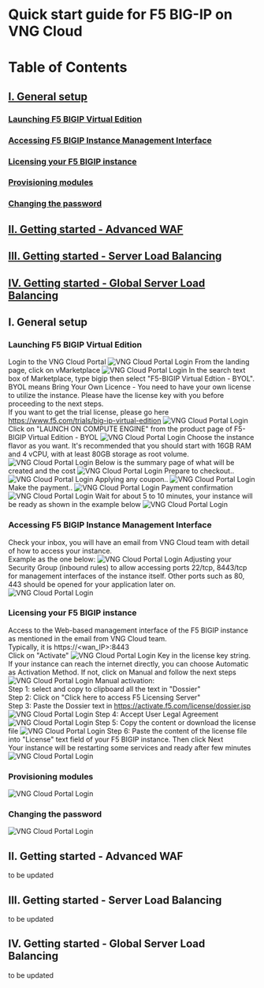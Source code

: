 # Quick start guide for F5 BIG-IP on VNG Cloud
# Table of Contents
## [I. General setup](#I)
### [Launching F5 BIGIP Virtual Edition](#I1)
### [Accessing F5 BIGIP Instance Management Interface](#I2)
### [Licensing your F5 BIGIP instance](#I3)
### [Provisioning modules](#I4)
### [Changing the password](#I5)
## [II. Getting started - Advanced WAF](#II)
## [III. Getting started - Server Load Balancing](#III)
## [IV. Getting started - Global Server Load Balancing](#IV)


## I. General setup <a name="I"></a>
### Launching F5 BIGIP Virtual Edition <a name="I1"></a>
Login to the VNG Cloud Portal
![VNG Cloud Portal Login](/img/vng-portal-login.png)
From the landing page, click on vMarketplace
![VNG Cloud Portal Login](/img/vng-portal-landingpage.png)
In the search text box of Marketplace, type bigip then select "F5-BIGIP Virtual Edtion - BYOL".<br>
BYOL means Bring Your Own Licence - You need to have your own license to utilize the instance. Please have the license key with you before proceeding to the next steps.<br>
If you want to get the trial license, please go here https://www.f5.com/trials/big-ip-virtual-edition
![VNG Cloud Portal Login](/img/vng-portal-marketplace-search-bigip.png)
Click on "LAUNCH ON COMPUTE ENGINE" from the product page of F5-BIGIP Virtual Edition - BYOL
![VNG Cloud Portal Login](/img/vng-portal-launch-bigip.png)
Choose the instance flavor as you want. It's recommended that you should start with 16GB RAM and 4 vCPU, with at least 80GB storage as root volume.
![VNG Cloud Portal Login](/img/vng-portal-bigip-instance-config.png)
Below is the summary page of what will be created and the cost
![VNG Cloud Portal Login](/img/vng-portal-bigip-launch-summary.png)
Prepare to checkout..
![VNG Cloud Portal Login](/img/vng-portal-checkout.png)
Applying any coupon..
![VNG Cloud Portal Login](/img/vng-bigip-checkout2.png)
Make the payment..
![VNG Cloud Portal Login](/img/vng-bigip-cloud-checkout3.png)
Payment confirmation
![VNG Cloud Portal Login](/img/vng-big-ip-checkout-done.png)
Wait for about 5 to 10 minutes, your instance will be ready as shown in the example below
![VNG Cloud Portal Login](/img/vng-bigip-instance-detail.png)
### Accessing F5 BIGIP Instance Management Interface <a name="I2"></a>
Check your inbox, you will have an email from VNG Cloud team with detail of how to access your instance.<br>
Example as the one below:
![VNG Cloud Portal Login](/img/vng-bigip-logindetail.png)
Adjusting your Security Group (inbound rules) to allow accessing ports 22/tcp, 8443/tcp for management interfaces of the instance itself. Other ports such as 80, 443 should be opened for your application later on.
![VNG Cloud Portal Login](/img/vng-securitygroup.png)
### Licensing your F5 BIGIP instance <a name="I3"></a>
Access to the Web-based management interface of the F5 BIGIP instance as mentioned in the email from VNG Cloud team.<br>
Typically, it is https://<wan_IP>:8443<br>
Click on "Activate"
![VNG Cloud Portal Login](/img/vng-bigip-license.png)
Key in the license key string. If your instance can reach the internet directly, you can choose Automatic as Activation Method. If not, click on Manual and follow the next steps
![VNG Cloud Portal Login](/img/vng-bigip-license-key.png)
Manual activation:<br>
Step 1: select and copy to clipboard all the text in "Dossier"<br>
Step 2: Click on "Click here to access F5 Licensing Server"<br>
Step 3: Paste the Dossier text in https://activate.f5.com/license/dossier.jsp
![VNG Cloud Portal Login](/img/license-activate1.png)
Step 4: Accept User Legal Agreement
![VNG Cloud Portal Login](/img/license-activate2.png)
Step 5: Copy the content or download the license file
![VNG Cloud Portal Login](/img/license-activate3.png)
Step 6: Paste the content of the license file into "License" text field of your F5 BIGIP instance. Then click Next<br>
Your instance will be restarting some services and ready after few minutes
![VNG Cloud Portal Login](/img/license-activate4.png)
### Provisioning modules <a name="I4"></a>
![VNG Cloud Portal Login](/img/vng-bigip-provisioning.png)
### Changing the password <a name="I5"></a>
![VNG Cloud Portal Login](/img/change-password.png)

## II. Getting started - Advanced WAF <a name="II"></a>
to be updated
## III. Getting started - Server Load Balancing <a name="III"></a>
to be updated
## IV. Getting started - Global Server Load Balancing <a name="IV"></a>
to be updated

